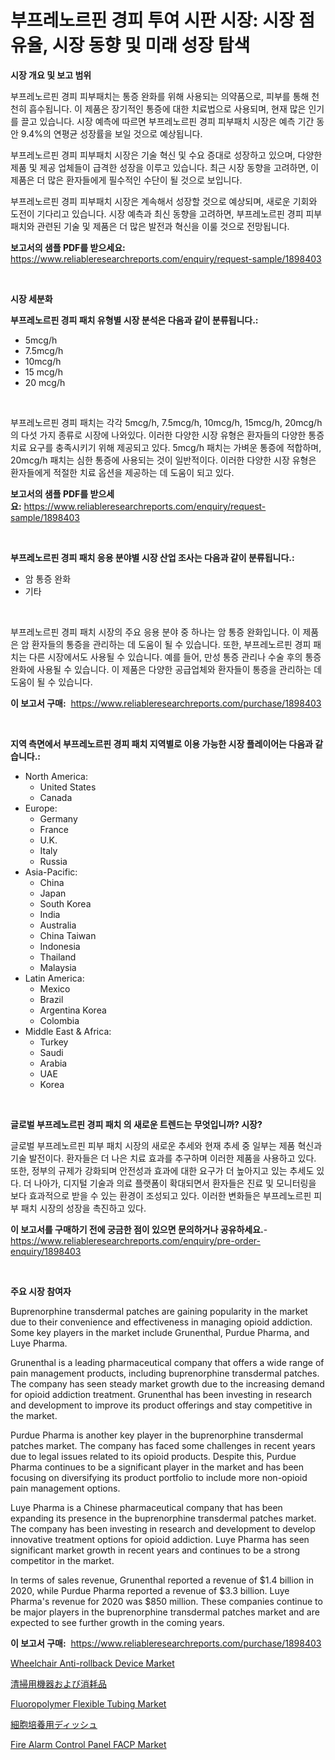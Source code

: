 <p><h1>부프레노르핀 경피 투여 시판 시장: 시장 점유율, 시장 동향 및 미래 성장 탐색</h1></p><p><strong>시장 개요 및 보고 범위</strong></p>
<p><p>부프레노르핀 경피 피부패치는 통증 완화를 위해 사용되는 의약품으로, 피부를 통해 천천히 흡수됩니다. 이 제품은 장기적인 통증에 대한 치료법으로 사용되며, 현재 많은 인기를 끌고 있습니다. 시장 예측에 따르면 부프레노르핀 경피 피부패치 시장은 예측 기간 동안 9.4%의 연평균 성장률을 보일 것으로 예상됩니다. </p><p>부프레노르핀 경피 피부패치 시장은 기술 혁신 및 수요 증대로 성장하고 있으며, 다양한 제품 및 제공 업체들이 급격한 성장을 이루고 있습니다. 최근 시장 동향을 고려하면, 이 제품은 더 많은 환자들에게 필수적인 수단이 될 것으로 보입니다. </p><p>부프레노르핀 경피 피부패치 시장은 계속해서 성장할 것으로 예상되며, 새로운 기회와 도전이 기다리고 있습니다. 시장 예측과 최신 동향을 고려하면, 부프레노르핀 경피 피부패치와 관련된 기술 및 제품은 더 많은 발전과 혁신을 이룰 것으로 전망됩니다.</p></p>
<p><strong>보고서의 샘플 PDF를 받으세요:</strong> <a href="https://www.reliableresearchreports.com/enquiry/request-sample/1898403">https://www.reliableresearchreports.com/enquiry/request-sample/1898403</a></p>
<p>&nbsp;</p>
<p><strong>시장 세분화</strong></p>
<p><strong>부프레노르핀 경피 패치 유형별 시장 분석은 다음과 같이 분류됩니다.:</strong></p>
<p><ul><li>5mcg/h</li><li>7.5mcg/h</li><li>10mcg/h</li><li>15 mcg/h</li><li>20 mcg/h</li></ul></p>
<p>&nbsp;</p>
<p><p>부프레노르핀 경피 패치는 각각 5mcg/h, 7.5mcg/h, 10mcg/h, 15mcg/h, 20mcg/h의 다섯 가지 종류로 시장에 나와있다. 이러한 다양한 시장 유형은 환자들의 다양한 통증 치료 요구를 충족시키기 위해 제공되고 있다. 5mcg/h 패치는 가벼운 통증에 적합하며, 20mcg/h 패치는 심한 통증에 사용되는 것이 일반적이다. 이러한 다양한 시장 유형은 환자들에게 적절한 치료 옵션을 제공하는 데 도움이 되고 있다.</p></p>
<p><strong>보고서의 샘플 PDF를 받으세요:</strong>&nbsp;<a href="https://www.reliableresearchreports.com/enquiry/request-sample/1898403">https://www.reliableresearchreports.com/enquiry/request-sample/1898403</a></p>
<p>&nbsp;</p>
<p><strong> 부프레노르핀 경피 패치 응용 분야별 시장 산업 조사는 다음과 같이 분류됩니다.:</strong></p>
<p><ul><li>암 통증 완화</li><li>기타</li></ul></p>
<p>&nbsp;</p>
<p><p>부프레노르핀 경피 패치 시장의 주요 응용 분야 중 하나는 암 통증 완화입니다. 이 제품은 암 환자들의 통증을 관리하는 데 도움이 될 수 있습니다. 또한, 부프레노르핀 경피 패치는 다른 시장에서도 사용될 수 있습니다. 예를 들어, 만성 통증 관리나 수술 후의 통증 완화에 사용될 수 있습니다. 이 제품은 다양한 공급업체와 환자들이 통증을 관리하는 데 도움이 될 수 있습니다.</p></p>
<p><strong>이 보고서 구매:</strong>&nbsp; <a href="https://www.reliableresearchreports.com/purchase/1898403">https://www.reliableresearchreports.com/purchase/1898403</a></p>
<p>&nbsp;</p>
<p><strong>지역 측면에서 부프레노르핀 경피 패치 지역별로 이용 가능한 시장 플레이어는 다음과 같습니다.:</strong></p>
<p><ul>
    <li>
        North America:
        <ul>
            <li>United States</li>
            <li>Canada</li>
        </ul>
    </li>
    <li>
        Europe:
        <ul>
            <li>Germany</li>
            <li>France</li>
            <li>U.K.</li>
            <li>Italy</li>
            <li>Russia</li>
        </ul>
    </li>
    <li>
        Asia-Pacific:
        <ul>
            <li>China</li>
            <li>Japan</li>
            <li>South Korea</li>
            <li>India</li>
            <li>Australia</li>
            <li>China Taiwan</li>
            <li>Indonesia</li>
            <li>Thailand</li>
            <li>Malaysia</li>
        </ul>
    </li>
    <li>
        Latin America:
        <ul>
            <li>Mexico</li>
            <li>Brazil</li>
            <li>Argentina Korea</li>
            <li>Colombia</li>
        </ul>
    </li>
    <li>
        Middle East & Africa:
        <ul>
            <li>Turkey</li>
            <li>Saudi</li>
            <li>Arabia</li>
            <li>UAE</li>
            <li>Korea</li>
        </ul>
    </li>
    </ul></p>
<p>&nbsp;</p>
<p><strong>글로벌 부프레노르핀 경피 패치 의 새로운 트렌드는 무엇입니까? 시장?</strong></p>
<p><p>글로벌 부프레노르핀 피부 패치 시장의 새로운 추세와 현재 추세 중 일부는 제품 혁신과 기술 발전이다. 환자들은 더 나은 치료 효과를 추구하며 이러한 제품을 사용하고 있다. 또한, 정부의 규제가 강화되며 안전성과 효과에 대한 요구가 더 높아지고 있는 추세도 있다. 더 나아가, 디지털 기술과 의료 플랫폼이 확대되면서 환자들은 진료 및 모니터링을 보다 효과적으로 받을 수 있는 환경이 조성되고 있다. 이러한 변화들은 부프레노르핀 피부 패치 시장의 성장을 촉진하고 있다.</p></p>
<p><strong>이 보고서를 구매하기 전에 궁금한 점이 있으면 문의하거나 공유하세요.</strong>- <a href="https://www.reliableresearchreports.com/enquiry/pre-order-enquiry/1898403">https://www.reliableresearchreports.com/enquiry/pre-order-enquiry/1898403</a></p>
<p>&nbsp;</p>
<p><strong>주요 시장 참여자</strong></p>
<p><p>Buprenorphine transdermal patches are gaining popularity in the market due to their convenience and effectiveness in managing opioid addiction. Some key players in the market include Grunenthal, Purdue Pharma, and Luye Pharma.</p><p>Grunenthal is a leading pharmaceutical company that offers a wide range of pain management products, including buprenorphine transdermal patches. The company has seen steady market growth due to the increasing demand for opioid addiction treatment. Grunenthal has been investing in research and development to improve its product offerings and stay competitive in the market.</p><p>Purdue Pharma is another key player in the buprenorphine transdermal patches market. The company has faced some challenges in recent years due to legal issues related to its opioid products. Despite this, Purdue Pharma continues to be a significant player in the market and has been focusing on diversifying its product portfolio to include more non-opioid pain management options.</p><p>Luye Pharma is a Chinese pharmaceutical company that has been expanding its presence in the buprenorphine transdermal patches market. The company has been investing in research and development to develop innovative treatment options for opioid addiction. Luye Pharma has seen significant market growth in recent years and continues to be a strong competitor in the market.</p><p>In terms of sales revenue, Grunenthal reported a revenue of $1.4 billion in 2020, while Purdue Pharma reported a revenue of $3.3 billion. Luye Pharma's revenue for 2020 was $850 million. These companies continue to be major players in the buprenorphine transdermal patches market and are expected to see further growth in the coming years.</p></p>
<p><strong>이 보고서 구매:</strong>&nbsp;&nbsp;<a href="https://www.reliableresearchreports.com/purchase/1898403">https://www.reliableresearchreports.com/purchase/1898403</a></p>
<p><p><a href="https://issuu.com/reportprime-2/docs/wheelchair-anti-rollback-device-market-size-2030.p">Wheelchair Anti-rollback Device Market</a></p><p><a href="https://github.com/dzy793153605/Market-Research-Report-List-1/blob/main/6856018194485.md">清掃用機器および消耗品</a></p><p><a href="https://github.com/marloy8/Market-Research-Report-List-3/blob/main/fluoropolymer-flexible-tubing-market.md">Fluoropolymer Flexible Tubing Market</a></p><p><a href="https://medium.com/@maudward1907/%E7%B4%B0%E8%83%9E%E5%9F%B9%E9%A4%8A%E3%83%87%E3%82%A3%E3%83%83%E3%82%B7%E3%83%A5%E5%B8%82%E5%A0%B4-%E5%B8%82%E5%A0%B4%E3%82%B7%E3%82%A7%E3%82%A2-%E5%B8%82%E5%A0%B4%E3%83%88%E3%83%AC%E3%83%B3%E3%83%89-%E3%81%8A%E3%82%88%E3%81%B3%E5%B0%86%E6%9D%A5%E3%81%AE%E6%88%90%E9%95%B7%E3%82%92%E6%8E%A2%E3%82%8B-b27083ab61c2">細胞培養用ディッシュ</a></p><p><a href="https://view.publitas.com/reportprime-1/fire-alarm-control-panel-facp-market-size-2024-2031-global-industrial-analysis-key-geographical-regions-market-share-top-key-players-product-types-and-forecast-research-report/">Fire Alarm Control Panel FACP Market</a></p></p>
